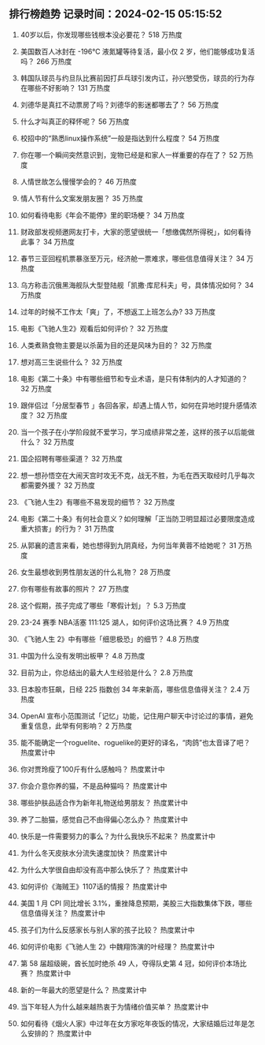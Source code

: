 
## 排行榜趋势 记录时间：2024-02-15 05:15:52
  
  1. 40岁以后，你发现哪些钱根本没必要花？ 518 万热度
    
  2. 美国数百人冰封在 -196℃ 液氮罐等待复活，最小仅 2 岁，他们能够成功复活吗？ 266 万热度
    
  3. 韩国队球员与约旦队比赛前因打乒乓球引发内讧，孙兴慜受伤，球员的行为存在哪些不好影响？ 131 万热度
    
  4. 刘德华是真扛不动票房了吗？刘德华的影迷都哪去了？ 56 万热度
    
  5. 什么才叫真正的释怀呢？ 56 万热度
    
  6. 校招中的“熟悉linux操作系统”一般是指达到什么程度？ 54 万热度
    
  7. 你在哪一个瞬间突然意识到，宠物已经是和家人一样重要的存在了？ 52 万热度
    
  8. 人情世故怎么慢慢学会的？ 46 万热度
    
  9. 情人节有什么文案发朋友圈？ 35 万热度
    
  10. 如何看待电影《年会不能停》里的职场梗？ 34 万热度
    
  11. 财政部发视频邀网友打卡，大家的愿望很统一「想缴偶然所得税」，如何看待此事？ 34 万热度
    
  12. 春节三亚回程机票暴涨至万元，经济舱一票难求，哪些信息值得关注？ 34 万热度
    
  13. 乌方称击沉俄黑海舰队大型登陆舰「凯撒·库尼科夫」号，具体情况如何？ 34 万热度
    
  14. 过年的时候不工作太「爽」了，不想返工上班怎么办? 33 万热度
    
  15. 电影《飞驰人生2》观看后如何评价？ 32 万热度
    
  16. 人类煮熟食物主要是以杀菌为目的还是风味为目的？ 32 万热度
    
  17. 想对高三生说些什么？ 32 万热度
    
  18. 电影《第二十条》中有哪些细节和专业术语，是只有体制内的人才知道的？ 32 万热度
    
  19. 跟伴侣过「分居型春节 」各回各家，却遇上情人节，如何在异地时提升感情浓度？ 32 万热度
    
  20. 当一个孩子在小学阶段就不爱学习，学习成绩非常之差，这样的孩子以后能做什么？ 32 万热度
    
  21. 国企招聘有哪些渠道？ 32 万热度
    
  22. 想一想孙悟空在大闹天宫时攻无不克，战无不胜，为毛在西天取经时几乎每次都需要外援？ 32 万热度
    
  23. 《飞驰人生2》有哪些不易发现的细节？ 32 万热度
    
  24. 电影《第二十条》有何社会意义？如何理解「正当防卫明显超过必要限度造成重大损害」的行为？ 31 万热度
    
  25. 从郭襄的遗言来看，她也想得到九阴真经，为何当年黄蓉不给她呢？ 31 万热度
    
  26. 女生最想收到男性朋友送的什么礼物？ 28 万热度
    
  27. 你有哪些有故事的照片？ 27 万热度
    
  28. 这个假期，孩子完成了哪些「寒假计划」？ 5.3 万热度
    
  29. 23-24 赛季 NBA活塞 111:125 湖人，如何评价这场比赛？ 4.9 万热度
    
  30. 《飞驰人生 2》中有哪些「细思极恐」的细节？ 4.8 万热度
    
  31. 中国为什么没有发明出板甲？ 4.8 万热度
    
  32. 目前为止，你总结出的最大人生经验是什么？ 2.8 万热度
    
  33. 日本股市狂飙，日经 225 指数创 34 年来新高，哪些信息值得关注？ 2.4 万热度
    
  34. OpenAI 宣布小范围测试「记忆」功能，记住用户聊天中讨论过的事情，避免重复信息，此举有何影响？ 2 万热度
    
  35. 能不能确定一个roguelite、roguelike的更好的译名，“肉鸽”也太音译了吧？ 热度累计中
    
  36. 你对贾玲瘦了100斤有什么感触吗？ 热度累计中
    
  37. 你会介意你养的猫，不是品种猫吗？ 热度累计中
    
  38. 哪些护肤品适合作为新年礼物送给男朋友？ 热度累计中
    
  39. 养了二胎猫，感觉自己不由得偏心怎么办？ 热度累计中
    
  40. 快乐是一件需要努力的事么？为什么我快乐不起来？ 热度累计中
    
  41. 为什么冬天皮肤水分流失速度加快？ 热度累计中
    
  42. 为什么大学很自由却没有高中那么快乐了？ 热度累计中
    
  43. 如何评价《海贼王》1107话的情报？ 热度累计中
    
  44. 美国 1 月 CPI 同比增长 3.1%，重挫降息预期，美股三大指数集体下跌，哪些信息值得关注？ 热度累计中
    
  45. 孩子们为什么反感家长与别人家的孩子比较？ 热度累计中
    
  46. 如何评价电影《飞驰人生 2》中魏翔饰演的叶经理？ 热度累计中
    
  47. 第 58 届超级碗，酋长加时绝杀 49 人，夺得队史第 4 冠，如何评价本场比赛？ 热度累计中
    
  48. 新的一年最大的愿望是什么？ 热度累计中
    
  49. 当下年轻人为什么越来越热衷于为情绪价值买单？ 热度累计中
    
  50. 如何看待《烟火人家》中过年在女方家吃年夜饭的情况，大家结婚后过年是怎么安排的？ 热度累计中
    